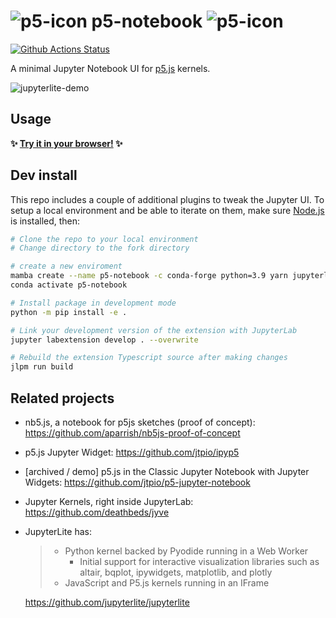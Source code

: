 # ![p5-icon](./favicon.ico) p5-notebook ![p5-icon](./favicon.ico)

[![Github Actions Status](https://github.com/jtpio/p5-notebook/workflows/Build/badge.svg)](https://github.com/jtpio/p5-notebook/actions)

A minimal Jupyter Notebook UI for [p5.js](https://p5js.org) kernels.

![jupyterlite-demo](https://user-images.githubusercontent.com/591645/135714189-8ca296e5-22de-4369-bd9d-62ad07bb53f9.gif)

## Usage

**✨ [Try it in your browser!](https://p5-notebook.now.sh/) ✨**

## Dev install

This repo includes a couple of additional plugins to tweak the Jupyter UI. To setup a local environment and be able to iterate on them, make sure [Node.js](https://nodejs.org) is installed, then:

```bash
# Clone the repo to your local environment
# Change directory to the fork directory

# create a new enviroment
mamba create --name p5-notebook -c conda-forge python=3.9 yarn jupyterlab jupyter-packaging
conda activate p5-notebook

# Install package in development mode
python -m pip install -e .

# Link your development version of the extension with JupyterLab
jupyter labextension develop . --overwrite

# Rebuild the extension Typescript source after making changes
jlpm run build
```

## Related projects

- nb5.js, a notebook for p5js sketches (proof of concept): https://github.com/aparrish/nb5js-proof-of-concept
- p5.js Jupyter Widget: https://github.com/jtpio/ipyp5
- [archived / demo] p5.js in the Classic Jupyter Notebook with Jupyter Widgets: https://github.com/jtpio/p5-jupyter-notebook
- Jupyter Kernels, right inside JupyterLab: https://github.com/deathbeds/jyve
- JupyterLite has:

  > - Python kernel backed by Pyodide running in a Web Worker
  >   - Initial support for interactive visualization libraries such as altair, bqplot, ipywidgets, matplotlib, and plotly
  > - JavaScript and P5.js kernels running in an IFrame

  https://github.com/jupyterlite/jupyterlite
